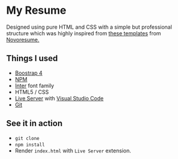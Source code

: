 # My Resume

Designed using pure HTML and CSS with a simple but professional structure which was highly inspired from [these templates](https://novoresume.com/resume-templates) from [Novoresume.](https://novoresume.com/)

## Things I used

- [Boostrap 4](https://getbootstrap.com/)
- [NPM](https://www.npmjs.com/)
- [Inter](https://rsms.me/inter/) font family
- HTML5 / CSS
- [Live Server](https://marketplace.visualstudio.com/items?itemName=ritwickdey.LiveServer) with [Visual Studio Code](https://code.visualstudio.com/)
- [Git](https://git-scm.com/)

## See it in action

- `git clone`
- `npm install`
- Render `index.html` with `Live Server` extension.
